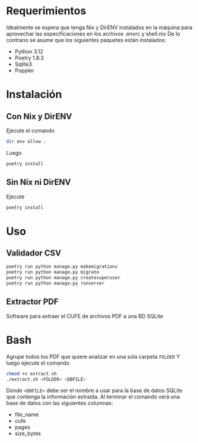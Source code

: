 # Requerimientos
Idealmente se espera que tenga Nix y DirENV instalados en la máquina para aprovechar las especificaciones en los archivos .envrc y shell.nix
De lo contrario se asume que los siguientes paquetes están instalados:
 - Python 3.12
 - Poetry 1.8.3
 - Sqlite3
 - Poppler

# Instalación
## Con Nix y DirENV
Ejecute el comando

```bash
dir env allow .
```
Luego
```bash
poetry install
```
## Sin Nix ni DirENV
Ejecute
```bash
poetry install
```
# Uso
## Validador CSV
```bash
poetry run python manage.py makemigrations
poetry run python manage.py migrate
poetry run python manage.py createsuperuser
poetry run python manage.py runserver
```

## Extractor PDF
Software para extraer el CUFE de archivos PDF a una BD SQLite
# Bash
Agrupe todos los PDF que quiere analizar en una sola carpeta `FOLDER`
Y luego ejecute el comando
```bash
chmod +x extract.sh
./extract.sh <FOLDER> <DBFILE>
```
Donde `<DBFILE>` debe ser el nombre a usar para la base de datos SQLite que contenga la información extraída.
Al terminar el comando verá una base de datos con las siguientes columnas:
 - file_name
 - cufe
 - pages
 - size_bytes
